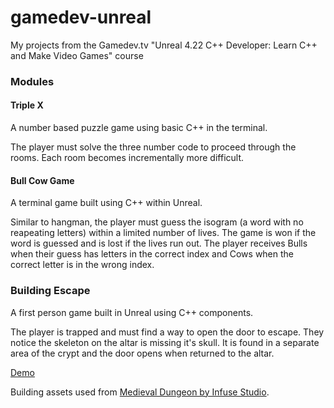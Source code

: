 # gamedev-unreal
My projects from the Gamedev.tv "Unreal 4.22 C++ Developer: Learn C++ and Make Video Games" course

### Modules

#### Triple X
A number based puzzle game using basic C++ in the terminal. 

The player must solve the three number code to proceed through the rooms. Each room becomes incrementally more difficult.

#### Bull Cow Game
A terminal game built using C++ within Unreal. 

Similar to hangman, the player must guess the isogram (a word with no reapeating letters) within a limited number of lives. The game is won if the word is guessed and is lost if the lives run out. The player receives Bulls when their guess has letters in the correct index and Cows when the correct letter is in the wrong index.


### Building Escape
A first person game built in Unreal using C++ components.

The player is trapped and must find a way to open the door to escape. They notice the skeleton on the altar is missing it's skull. It is found in a separate area of the crypt and the door opens when returned to the altar.

[Demo](https://youtu.be/A3QLAgjD8KY)

Building assets used from [Medieval Dungeon by Infuse Studio](https://www.unrealengine.com/marketplace/en-US/product/a5b6a73fea5340bda9b8ac33d877c9e2).

